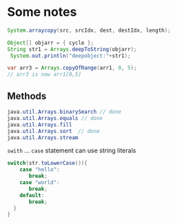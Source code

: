# Some notes

```java
System.arraycopy(src, srcIdx, dest, destIdx, length);
```

```java
Object[] objarr = { cycle };
String str1 = Arrays.deepToString(objarr);
 System.out.println("deepobject:"+str1);

var arr3 = Arrays.copyOfRange(arr1, 0, 5); 
// arr3 is now arr1[0,5]
```

## Methods

```java
java.util.Arrays.binarySearch // done
java.util.Arrays.equals // done
java.util.Arrays.fill
java.util.Arrays.sort  // done
java.util.Arrays.stream
```

`swith` ... `case` statement can use string literals

```java
switch(str.toLowerCase()){
    case "hello":
       break;
    case "world":
       break;
    default:
       break;   
  }
}
```

